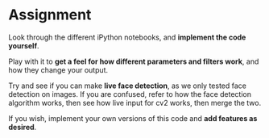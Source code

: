 # Assignment

Look through the different iPython notebooks, and __implement the code yourself__.

Play with it to __get a feel for how different parameters and filters work__, and how they change your output.

Try and see if you can make __live face detection__, as we only tested face detection on images. If you are confused, refer to how the face detection algorithm works, then see how live input for cv2 works, then merge the two.

If you wish, implement your own versions of this code and __add features as desired__.
